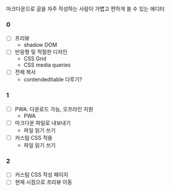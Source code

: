 마크다운으로 글을 자주 작성하는 사람이 가볍고 편하게 쓸 수 있는 에디터

### 0

- [ ] 프리뷰
  - shadow DOM
- [ ] 반응형 및 적절한 디자인
  - CSS Grid
  - CSS media queries
- [ ] 전체 복사
  - contendeditable 다루기?

### 1

- [ ] PWA. 다운로드 가능, 오프라인 지원
  - PWA
- [ ] 마크다운 파일로 내보내기
  - 파일 읽기 쓰기
- [ ] 커스텀 CSS 적용
  - 파일 읽기 쓰기

### 2

- [ ] 커스텀 CSS 작성 페이지
- [ ] 현재 시점으로 프리뷰 이동
